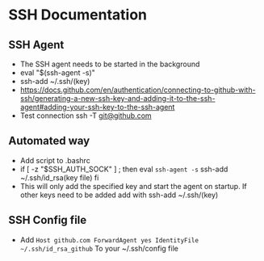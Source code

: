 # SSH Documentation

## SSH Agent
- The SSH agent needs to be started in the background
- eval "$(ssh-agent -s)"
- ssh-add ~/.ssh/(key) 
- https://docs.github.com/en/authentication/connecting-to-github-with-ssh/generating-a-new-ssh-key-and-adding-it-to-the-ssh-agent#adding-your-ssh-key-to-the-ssh-agent
- Test connection ssh -T git@github.com

## Automated way
- Add script to .bashrc
- if [ -z "$SSH_AUTH_SOCK" ] ; then
  eval `ssh-agent -s`
  ssh-add ~/.ssh/id_rsa(key file)
fi
- This will only add the specified key and start the agent on startup. If other keys need to be added add with ssh-add ~/.ssh/(key)

## SSH Config file
- Add `Host github.com
  ForwardAgent yes
  IdentityFile ~/.ssh/id_rsa_github`
  To your ~/.ssh/config file